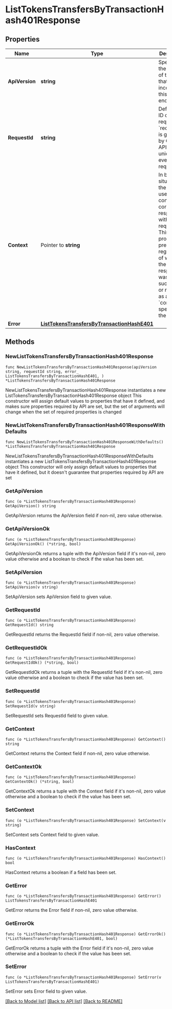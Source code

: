 # ListTokensTransfersByTransactionHash401Response

## Properties

Name | Type | Description | Notes
------------ | ------------- | ------------- | -------------
**ApiVersion** | **string** | Specifies the version of the API that incorporates this endpoint. | 
**RequestId** | **string** | Defines the ID of the request. The &#x60;requestId&#x60; is generated by Crypto APIs and it&#39;s unique for every request. | 
**Context** | Pointer to **string** | In batch situations the user can use the context to correlate responses with requests. This property is present regardless of whether the response was successful or returned as an error. &#x60;context&#x60; is specified by the user. | [optional] 
**Error** | [**ListTokensTransfersByTransactionHashE401**](ListTokensTransfersByTransactionHashE401.md) |  | 

## Methods

### NewListTokensTransfersByTransactionHash401Response

`func NewListTokensTransfersByTransactionHash401Response(apiVersion string, requestId string, error_ ListTokensTransfersByTransactionHashE401, ) *ListTokensTransfersByTransactionHash401Response`

NewListTokensTransfersByTransactionHash401Response instantiates a new ListTokensTransfersByTransactionHash401Response object
This constructor will assign default values to properties that have it defined,
and makes sure properties required by API are set, but the set of arguments
will change when the set of required properties is changed

### NewListTokensTransfersByTransactionHash401ResponseWithDefaults

`func NewListTokensTransfersByTransactionHash401ResponseWithDefaults() *ListTokensTransfersByTransactionHash401Response`

NewListTokensTransfersByTransactionHash401ResponseWithDefaults instantiates a new ListTokensTransfersByTransactionHash401Response object
This constructor will only assign default values to properties that have it defined,
but it doesn't guarantee that properties required by API are set

### GetApiVersion

`func (o *ListTokensTransfersByTransactionHash401Response) GetApiVersion() string`

GetApiVersion returns the ApiVersion field if non-nil, zero value otherwise.

### GetApiVersionOk

`func (o *ListTokensTransfersByTransactionHash401Response) GetApiVersionOk() (*string, bool)`

GetApiVersionOk returns a tuple with the ApiVersion field if it's non-nil, zero value otherwise
and a boolean to check if the value has been set.

### SetApiVersion

`func (o *ListTokensTransfersByTransactionHash401Response) SetApiVersion(v string)`

SetApiVersion sets ApiVersion field to given value.


### GetRequestId

`func (o *ListTokensTransfersByTransactionHash401Response) GetRequestId() string`

GetRequestId returns the RequestId field if non-nil, zero value otherwise.

### GetRequestIdOk

`func (o *ListTokensTransfersByTransactionHash401Response) GetRequestIdOk() (*string, bool)`

GetRequestIdOk returns a tuple with the RequestId field if it's non-nil, zero value otherwise
and a boolean to check if the value has been set.

### SetRequestId

`func (o *ListTokensTransfersByTransactionHash401Response) SetRequestId(v string)`

SetRequestId sets RequestId field to given value.


### GetContext

`func (o *ListTokensTransfersByTransactionHash401Response) GetContext() string`

GetContext returns the Context field if non-nil, zero value otherwise.

### GetContextOk

`func (o *ListTokensTransfersByTransactionHash401Response) GetContextOk() (*string, bool)`

GetContextOk returns a tuple with the Context field if it's non-nil, zero value otherwise
and a boolean to check if the value has been set.

### SetContext

`func (o *ListTokensTransfersByTransactionHash401Response) SetContext(v string)`

SetContext sets Context field to given value.

### HasContext

`func (o *ListTokensTransfersByTransactionHash401Response) HasContext() bool`

HasContext returns a boolean if a field has been set.

### GetError

`func (o *ListTokensTransfersByTransactionHash401Response) GetError() ListTokensTransfersByTransactionHashE401`

GetError returns the Error field if non-nil, zero value otherwise.

### GetErrorOk

`func (o *ListTokensTransfersByTransactionHash401Response) GetErrorOk() (*ListTokensTransfersByTransactionHashE401, bool)`

GetErrorOk returns a tuple with the Error field if it's non-nil, zero value otherwise
and a boolean to check if the value has been set.

### SetError

`func (o *ListTokensTransfersByTransactionHash401Response) SetError(v ListTokensTransfersByTransactionHashE401)`

SetError sets Error field to given value.



[[Back to Model list]](../README.md#documentation-for-models) [[Back to API list]](../README.md#documentation-for-api-endpoints) [[Back to README]](../README.md)


